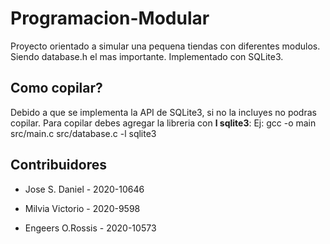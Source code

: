 # Programacion-Modular

Proyecto orientado a simular una pequena tiendas con diferentes modulos. Siendo database.h el mas importante. Implementado con SQLite3.

## Como copilar?

Debido a que se implementa la API de SQLite3, si no la incluyes no podras copilar. Para copilar debes agregar la libreria con __l sqlite3__: Ej: gcc -o main src/main.c src/database.c -l sqlite3

## Contribuidores

* Jose S. Daniel - 2020-10646

* Milvia Victorio - 2020-9598

* Engeers O.Rossis - 2020-10573
